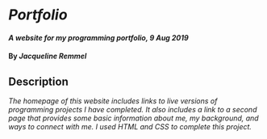# _Portfolio_

#### _A website for my programming portfolio, 9 Aug 2019_

#### By _**Jacqueline Remmel**_

## Description

_The homepage of this website includes links to live versions of programming projects I have completed. It also includes a link to a second page that provides some basic information about me, my background, and ways to connect with me. I used HTML and CSS to complete this project._
